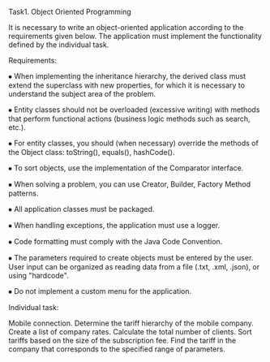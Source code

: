 Task1. Object Oriented Programming

It is necessary to write an object-oriented application according to the requirements given below. 
The application must implement the functionality defined by the individual task.


Requirements:

⦁ When implementing the inheritance hierarchy, the derived class must extend the superclass with new properties, for which it is necessary to understand the subject area of ​​the problem.

⦁ Entity classes should not be overloaded (excessive writing) with methods that perform functional actions (business logic methods such as search, etc.).

⦁ For entity classes, you should (when necessary) override the methods of the Object class: toString(), equals(), hashCode().

⦁ To sort objects, use the implementation of the Comparator interface.

⦁ When solving a problem, you can use Creator, Builder, Factory Method patterns.

⦁ All application classes must be packaged.

⦁ When handling exceptions, the application must use a logger.

⦁ Code formatting must comply with the Java Code Convention.

⦁ The parameters required to create objects must be entered by the user. User input can be organized as reading data from a file (.txt, .xml, .json), or using "hardcode".

⦁ Do not implement a custom menu for the application.



Individual task:

Mobile connection. Determine the tariff hierarchy of the mobile company. Create a list of company rates. 
Calculate the total number of clients. Sort tariffs based on the size of the subscription fee. 
Find the tariff in the company that corresponds to the specified range of parameters.
